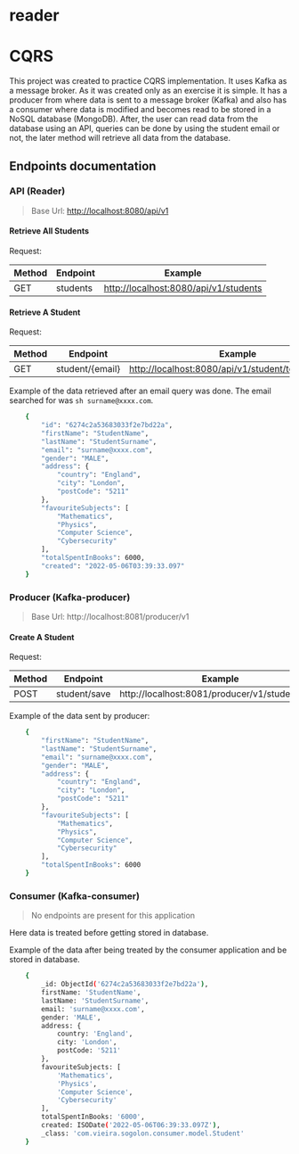 # reader

# CQRS

This project was created to practice CQRS implementation. It uses Kafka as a message broker. As it was created only as an exercise it is simple. It has a producer from where data is sent to a message broker (Kafka) and also has a consumer where data is modified and becomes read to be stored in a NoSQL database (MongoDB). After, the user can read data from the database using an API, queries can be done by using the student email or not, the later method will retrieve all data from the database.

## Endpoints documentation

### API (Reader)

> Base Url: <http://localhost:8080/api/v1>

#### Retrieve All Students

Request:

| Method | Endpoint |               Example
| ------ | -------- | -------------------------------------
| GET    | students | <http://localhost:8080/api/v1/students>

#### Retrieve A Student

Request:

| Method |    Endpoint     |                   Example
| ------ | --------------- | --------------------------------------------------
| GET    | student/{email} | <http://localhost:8080/api/v1/student/test@test.com>

Example of the data retrieved after an email query was done. The email searched for was ```sh surname@xxxx.com```.

```sh  
    {
        "id": "6274c2a53683033f2e7bd22a",
        "firstName": "StudentName",
        "lastName": "StudentSurname",
        "email": "surname@xxxx.com",
        "gender": "MALE",
        "address": {
            "country": "England",
            "city": "London",
            "postCode": "5211"
        },
        "favouriteSubjects": [
            "Mathematics",
            "Physics",
            "Computer Science",
            "Cybersecurity"
        ],
        "totalSpentInBooks": 6000,
        "created": "2022-05-06T03:39:33.097"
    }
```

### Producer (Kafka-producer)

> Base Url: http://localhost:8081/producer/v1

#### Create A Student

Request:

| Method |   Endpoint   |                  Example
| ------ | ------------ | ----------------------------------------------
| POST   | student/save | http://localhost:8081/producer/v1/student/save

Example of the data sent by producer:

```sh
    {
        "firstName": "StudentName",
        "lastName": "StudentSurname",
        "email": "surname@xxxx.com",
        "gender": "MALE",
        "address": {
            "country": "England",
            "city": "London",
            "postCode": "5211"
        },
        "favouriteSubjects": [
            "Mathematics",
            "Physics",
            "Computer Science",
            "Cybersecurity"
        ],
        "totalSpentInBooks": 6000
    }
```

### Consumer (Kafka-consumer)

> No endpoints are present for this application

Here data is treated before getting stored in database.

Example of the data after being treated by the consumer application and be stored in database.

```sh  
    {
        _id: ObjectId('6274c2a53683033f2e7bd22a'),
        firstName: 'StudentName',
        lastName: 'StudentSurname',
        email: 'surname@xxxx.com',
        gender: 'MALE',
        address: {
            country: 'England',
            city: 'London',
            postCode: '5211'
        },
        favouriteSubjects: [
            'Mathematics',
            'Physics',
            'Computer Science',
            'Cybersecurity'
        ],
        totalSpentInBooks: '6000',
        created: ISODate('2022-05-06T06:39:33.097Z'),
        _class: 'com.vieira.sogolon.consumer.model.Student'
    }
```
